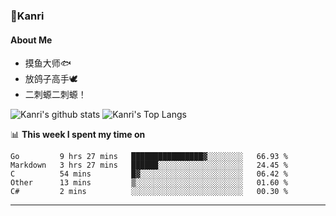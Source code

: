 ### 🌱Kanri
#### About Me
- 摸鱼大师🐟
- 放鸽子高手🕊
- 二刺螈二刺螈！

![Kanri's github stats](https://github-readme-stats.vercel.app/api?username=Yiwen-Chan&show_icons=true&theme=vue&line_height=21)
![Kanri's Top Langs](https://github-readme-stats.vercel.app/api/top-langs/?username=Yiwen-Chan&layout=compact&theme=vue&card_width=270)

📊 **This week I spent my time on**
<!--START_SECTION:waka-->
```text
Go         9 hrs 27 mins   ████████████████▓░░░░░░░░   66.93 % 
Markdown   3 hrs 27 mins   ██████░░░░░░░░░░░░░░░░░░░   24.45 % 
C          54 mins         █▓░░░░░░░░░░░░░░░░░░░░░░░   06.42 % 
Other      13 mins         ▒░░░░░░░░░░░░░░░░░░░░░░░░   01.60 % 
C#         2 mins          ░░░░░░░░░░░░░░░░░░░░░░░░░   00.30 % 
```
<!--END_SECTION:waka-->

***

